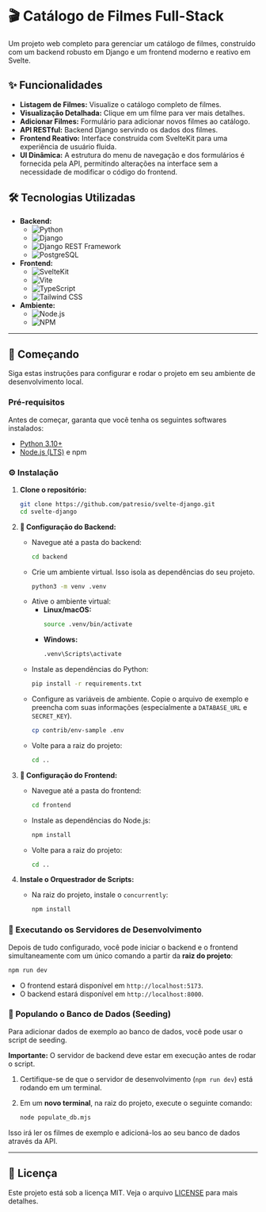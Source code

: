 # 🎬 Catálogo de Filmes Full-Stack

Um projeto web completo para gerenciar um catálogo de filmes, construído com um backend robusto em Django e um frontend moderno e reativo em Svelte.

## ✨ Funcionalidades

- **Listagem de Filmes:** Visualize o catálogo completo de filmes.
- **Visualização Detalhada:** Clique em um filme para ver mais detalhes.
- **Adicionar Filmes:** Formulário para adicionar novos filmes ao catálogo.
- **API RESTful:** Backend Django servindo os dados dos filmes.
- **Frontend Reativo:** Interface construída com SvelteKit para uma experiência de usuário fluida.
- **UI Dinâmica:** A estrutura do menu de navegação e dos formulários é fornecida pela API, permitindo alterações na interface sem a necessidade de modificar o código do frontend.

## 🛠️ Tecnologias Utilizadas

- **Backend:**
  - ![Python](https://img.shields.io/badge/Python-3.11-3776AB?style=for-the-badge&logo=python)
  - ![Django](https://img.shields.io/badge/Django-4.2-092E20?style=for-the-badge&logo=django)
  - ![Django REST Framework](https://img.shields.io/badge/DRF-3.14-A30000?style=for-the-badge&logo=django)
  - ![PostgreSQL](https://img.shields.io/badge/PostgreSQL-15-4169E1?style=for-the-badge&logo=postgresql)
- **Frontend:**
  - ![SvelteKit](https://img.shields.io/badge/SvelteKit-2.0-FF3E00?style=for-the-badge&logo=svelte)
  - ![Vite](https://img.shields.io/badge/Vite-5.0-646CFF?style=for-the-badge&logo=vite)
  - ![TypeScript](https://img.shields.io/badge/TypeScript-5.0-3178C6?style=for-the-badge&logo=typescript)
  - ![Tailwind CSS](https://img.shields.io/badge/TailwindCSS-3.0-06B6D4?style=for-the-badge&logo=tailwindcss)
- **Ambiente:**
  - ![Node.js](https://img.shields.io/badge/Node.js-20.x-5FA04E?style=for-the-badge&logo=nodedotjs)
  - ![NPM](https://img.shields.io/badge/NPM-10.x-CB3837?style=for-the-badge&logo=npm)

---

## 🚀 Começando

Siga estas instruções para configurar e rodar o projeto em seu ambiente de desenvolvimento local.

### Pré-requisitos

Antes de começar, garanta que você tenha os seguintes softwares instalados:

- [Python 3.10+](https://www.python.org/downloads/)
- [Node.js (LTS)](https://nodejs.org/en/) e npm

### ⚙️ Instalação

1.  **Clone o repositório:**

    ```bash
    git clone https://github.com/patresio/svelte-django.git
    cd svelte-django
    ```

2.  **🐍 Configuração do Backend:**
    - Navegue até a pasta do backend:
      ```bash
      cd backend
      ```
    - Crie um ambiente virtual. Isso isola as dependências do seu projeto.
      ```bash
      python3 -m venv .venv
      ```
    - Ative o ambiente virtual:
      - **Linux/macOS:**
        ```bash
        source .venv/bin/activate
        ```
      - **Windows:**
        ```bash
        .venv\Scripts\activate
        ```
    - Instale as dependências do Python:
      ```bash
      pip install -r requirements.txt
      ```
    - Configure as variáveis de ambiente. Copie o arquivo de exemplo e preencha com suas informações (especialmente a `DATABASE_URL` e `SECRET_KEY`).
      ```bash
      cp contrib/env-sample .env
      ```
    - Volte para a raiz do projeto:
      ```bash
      cd ..
      ```

3.  **🎨 Configuração do Frontend:**
    - Navegue até a pasta do frontend:
      ```bash
      cd frontend
      ```
    - Instale as dependências do Node.js:
      ```bash
      npm install
      ```
    - Volte para a raiz do projeto:
      ```bash
      cd ..
      ```

4.  **Instale o Orquestrador de Scripts:**
    - Na raiz do projeto, instale o `concurrently`:
      ```bash
      npm install
      ```

### 🏃 Executando os Servidores de Desenvolvimento

Depois de tudo configurado, você pode iniciar o backend e o frontend simultaneamente com um único comando a partir da **raiz do projeto**:

```bash
npm run dev
```

- O frontend estará disponível em `http://localhost:5173`.
- O backend estará disponível em `http://localhost:8000`.

### 🌱 Populando o Banco de Dados (Seeding)

Para adicionar dados de exemplo ao banco de dados, você pode usar o script de seeding. 

**Importante:** O servidor de backend deve estar em execução antes de rodar o script.

1.  Certifique-se de que o servidor de desenvolvimento (`npm run dev`) está rodando em um terminal.
2.  Em um **novo terminal**, na raiz do projeto, execute o seguinte comando:

    ```bash
    node populate_db.mjs
    ```

Isso irá ler os filmes de exemplo e adicioná-los ao seu banco de dados através da API.

---

## 📄 Licença

Este projeto está sob a licença MIT. Veja o arquivo [LICENSE](LICENSE) para mais detalhes.
